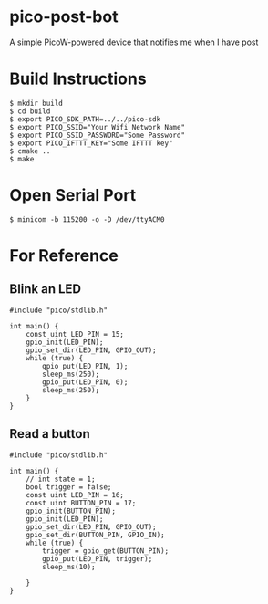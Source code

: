 # pico-post-bot

A simple PicoW-powered device that notifies me when I have post

# Build Instructions

```
$ mkdir build
$ cd build
$ export PICO_SDK_PATH=../../pico-sdk
$ export PICO_SSID="Your Wifi Network Name"
$ export PICO_SSID_PASSWORD="Some Password"
$ export PICO_IFTTT_KEY="Some IFTTT key"
$ cmake ..
$ make
```

# Open Serial Port

```
$ minicom -b 115200 -o -D /dev/ttyACM0
```

# For Reference

## Blink an LED

```
#include "pico/stdlib.h"

int main() {
    const uint LED_PIN = 15;
    gpio_init(LED_PIN);
    gpio_set_dir(LED_PIN, GPIO_OUT);
    while (true) {
        gpio_put(LED_PIN, 1);
        sleep_ms(250);
        gpio_put(LED_PIN, 0);
        sleep_ms(250);
    }
}
```

## Read a button

```
#include "pico/stdlib.h"

int main() {
    // int state = 1;
    bool trigger = false;
    const uint LED_PIN = 16;
    const uint BUTTON_PIN = 17;
    gpio_init(BUTTON_PIN);
    gpio_init(LED_PIN);
    gpio_set_dir(LED_PIN, GPIO_OUT);
    gpio_set_dir(BUTTON_PIN, GPIO_IN);
    while (true) {
        trigger = gpio_get(BUTTON_PIN);
        gpio_put(LED_PIN, trigger);
        sleep_ms(10);

    }
}
```
